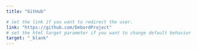 ```yaml
---
title: "GitHub"

# set the link if you want to redirect the user.
link: "https://github.com/DebordProject"
# set the html target parameter if you want to change default behavior
target: "_blank"
---
```

